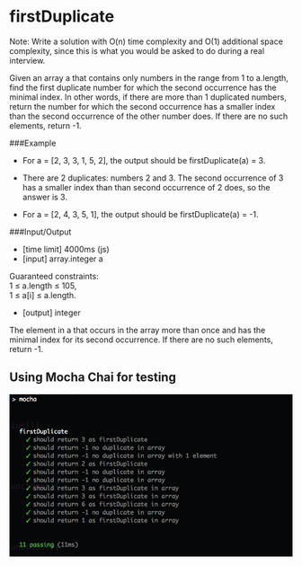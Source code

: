 # firstDuplicate

Note: Write a solution with O(n) time complexity and O(1) additional space complexity, since this is what you would be asked to do during a real interview.

Given an array a that contains only numbers in the range from 1 to a.length, find the first duplicate number for which the second occurrence has the minimal index. In other words, if there are more than 1 duplicated numbers, return the number for which the second occurrence has a smaller index than the second occurrence of the other number does. If there are no such elements, return -1.

###Example

* For a = [2, 3, 3, 1, 5, 2], the output should be
firstDuplicate(a) = 3.

* There are 2 duplicates: numbers 2 and 3. The second occurrence of 3 has a smaller index than than second occurrence of 2 does, so the answer is 3.

* For a = [2, 4, 3, 5, 1], the output should be
firstDuplicate(a) = -1.

###Input/Output

* [time limit] 4000ms (js)
* [input] array.integer a

Guaranteed constraints: <br>
1 ≤ a.length ≤ 105, <br>
1 ≤ a[i] ≤ a.length. <br>

* [output] integer

The element in a that occurs in the array more than once and has the minimal index for its second occurrence. If there are no such elements, return -1.


## Using Mocha Chai for testing

![test results](imgs/firstDuplicatetests.png)
